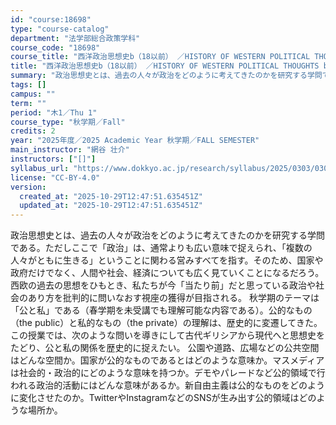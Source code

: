 ```yaml
---
id: "course:18698"
type: "course-catalog"
department: "法学部総合政策学科"
course_code: "18698"
course_title: "西洋政治思想史b（18以前） ／HISTORY OF WESTERN POLITICAL THOUGHTS b"
title: "西洋政治思想史b（18以前） ／HISTORY OF WESTERN POLITICAL THOUGHTS b"
summary: "政治思想史とは、過去の人々が政治をどのように考えてきたのかを研究する学問である。ただしここで「政治」は、通常よりも広い意味で捉えられ、「複数の人々がともに生きる」ということに関わる営みすべてを指す。そのため、国家や政府だけでなく、人間や社会…"
tags: []
campus: ""
term: ""
period: "木1／Thu 1"
course_type: "秋学期／Fall"
credits: 2
year: "2025年度／2025 Academic Year 秋学期／FALL SEMESTER"
main_instructor: "網谷 壮介"
instructors: ["[]"]
syllabus_url: "https://www.dokkyo.ac.jp/research/syllabus/2025/0303/0303_18698_ja_JP.html"
license: "CC-BY-4.0"
version:
  created_at: "2025-10-29T12:47:51.635451Z"
  updated_at: "2025-10-29T12:47:51.635451Z"
---
```

政治思想史とは、過去の人々が政治をどのように考えてきたのかを研究する学問である。ただしここで「政治」は、通常よりも広い意味で捉えられ、「複数の人々がともに生きる」ということに関わる営みすべてを指す。そのため、国家や政府だけでなく、人間や社会、経済についても広く見ていくことになるだろう。西欧の過去の思想をひもとき、私たちが今「当たり前」だと思っている政治や社会のあり方を批判的に問いなおす視座の獲得が目指される。 秋学期のテーマは「公と私」である（春学期を未受講でも理解可能な内容である）。公的なもの（the public）と私的なもの（the private）の理解は、歴史的に変遷してきた。この授業では、次のような問いを導きにして古代ギリシアから現代へと思想史をたどり、公と私の関係を歴史的に捉えたい。 公園や道路、広場などの公共空間はどんな空間か。国家が公的なものであるとはどのような意味か。マスメディアは社会的・政治的にどのような意味を持つか。デモやパレードなど公的領域で行われる政治的活動にはどんな意味があるか。新自由主義は公的なものをどのように変化させたのか。TwitterやInstagramなどのSNSが生み出す公的領域はどのような場所か。
